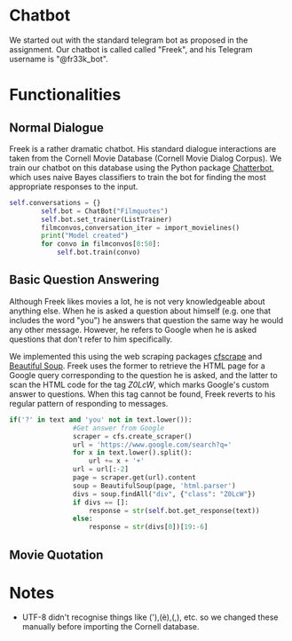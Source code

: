 # Chatbot

We started out with the standard telegram bot as proposed in the assignment. Our chatbot is called called "Freek", and his Telegram username is "@fr33k_bot".

# Functionalities

## Normal Dialogue
Freek is a rather dramatic chatbot. His standard dialogue interactions are taken from the Cornell Movie Database (Cornell Movie Dialog Corpus). We train our chatbot on this database using the Python package [Chatterbot](https://pypi.python.org/pypi/ChatterBot/0.4.3), which uses naive Bayes classifiers to train the bot for finding the most appropriate responses to the input. 
```python
self.conversations = {}
        self.bot = ChatBot("Filmquotes")
        self.bot.set_trainer(ListTrainer)
        filmconvos,conversation_iter = import_movielines()
        print("Model created")
        for convo in filmconvos[0:50]:
            self.bot.train(convo)
```

## Basic Question Answering
Although Freek likes movies a lot, he is not very knowledgeable about anything else. When he is asked a question about himself (e.g. one that includes the word "you") he answers that question the same way he would any other message. However, he refers to Google when he is asked questions that don't refer to him specifically. 

We implemented this using the web scraping packages [cfscrape](https://pypi.python.org/pypi/cfscrape/) and [Beautiful Soup](https://www.crummy.com/software/BeautifulSoup/bs4/doc/). Freek uses the former to retrieve the HTML page for a Google query corresponding to the question he is asked, and the latter to scan the HTML code for the tag _Z0LcW_, which marks Google's custom answer to questions. When this tag cannot be found, Freek reverts to his regular pattern of responding to messages. 
```python
if('?' in text and 'you' not in text.lower()):
                #Get answer from Google
                scraper = cfs.create_scraper()
                url = 'https://www.google.com/search?q='
                for x in text.lower().split():
                    url += x + '+'
                url = url[:-2]
                page = scraper.get(url).content
                soup = BeautifulSoup(page, 'html.parser')
                divs = soup.findAll("div", {"class": "Z0LcW"})
                if divs == []:
                    response = str(self.bot.get_response(text))
                else:
                    response = str(divs[0])[19:-6]
```

## Movie Quotation


# Notes
* UTF-8 didn't recognise things like ('),(è),(,), etc. so we changed these manually before importing the Cornell database.
